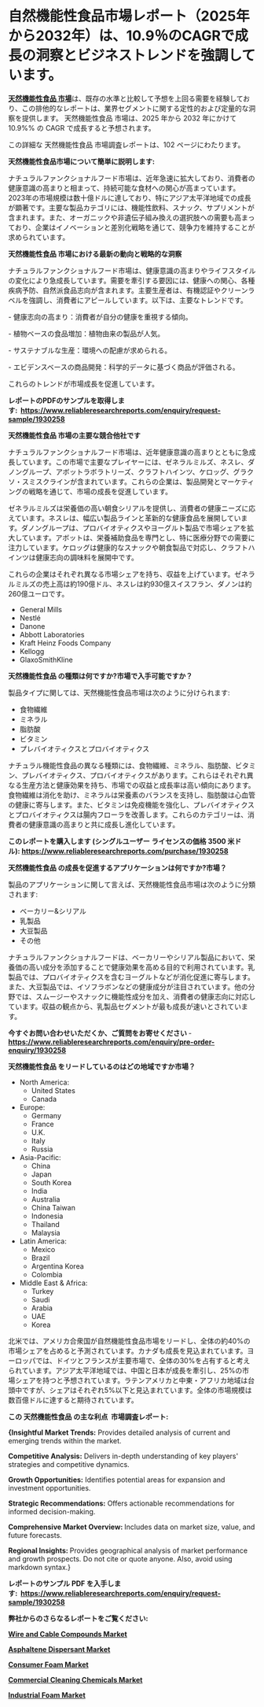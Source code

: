 <p><h1>自然機能性食品市場レポート（2025年から2032年）は、10.9％のCAGRで成長の洞察とビジネストレンドを強調しています。</h1></p><p data-sourcepos="1:1-1:157"><strong><a href="https://www.reliableresearchreports.com/natural-functional-food-r1930258?utm_campaign=107&utm_medium=36&utm_source=Github&utm_content=ia&utm_term=02042025&utm_id=natural-functional-food">天然機能性食品 市場</a></strong>は、既存の水準と比較して予想を上回る需要を経験しており、この排他的なレポートは、業界セグメントに関する定性的および定量的な洞察を提供します。 天然機能性食品 市場は、2025 年から 2032 年にかけて 10.9%% の CAGR で成長すると予想されます。</p>
<p data-sourcepos="3:1-3:50">この詳細な 天然機能性食品 市場調査レポートは、102 ページにわたります。</p>
<p><strong>天然機能性食品市場について簡単に説明します:</strong></p>
<p><p>ナチュラルファンクショナルフード市場は、近年急速に拡大しており、消費者の健康意識の高まりと相まって、持続可能な食材への関心が高まっています。2023年の市場規模は数十億ドルに達しており、特にアジア太平洋地域での成長が顕著です。主要な製品カテゴリには、機能性飲料、スナック、サプリメントが含まれます。また、オーガニックや非遺伝子組み換えの選択肢への需要も高まっており、企業はイノベーションと差別化戦略を通じて、競争力を維持することが求められています。</p></p>
<p><strong>天然機能性食品 市場における最新の動向と戦略的な洞察</strong></p>
<p><p>ナチュラルファンクショナルフード市場は、健康意識の高まりやライフスタイルの変化により急成長しています。需要を牽引する要因には、健康への関心、各種疾病予防、自然派食品志向が含まれます。主要生産者は、有機認証やクリーンラベルを強調し、消費者にアピールしています。以下は、主要なトレンドです。</p><p>- 健康志向の高まり：消費者が自分の健康を重視する傾向。</p><p>- 植物ベースの食品増加：植物由来の製品が人気。</p><p>- サステナブルな生産：環境への配慮が求められる。</p><p>- エビデンスベースの商品開発：科学的データに基づく商品が評価される。</p><p>これらのトレンドが市場成長を促進しています。</p></p>
<p><strong>レポートのPDFのサンプルを取得します</strong><strong>:&nbsp;&nbsp;<a href="https://www.reliableresearchreports.com/enquiry/request-sample/1930258?utm_campaign=107&utm_medium=36&utm_source=Github&utm_content=ia&utm_term=02042025&utm_id=natural-functional-food">https://www.reliableresearchreports.com/enquiry/request-sample/1930258</a></strong></p>
<p><strong>天然機能性食品 市場の主要な競合他社です</strong></p>
<p><p>ナチュラルファンクショナルフード市場は、近年健康意識の高まりとともに急成長しています。この市場で主要なプレイヤーには、ゼネラルミルズ、ネスレ、ダノングループ、アボットラボラトリーズ、クラフトハインツ、ケロッグ、グラクソ・スミスクラインが含まれています。これらの企業は、製品開発とマーケティングの戦略を通じて、市場の成長を促進しています。</p><p>ゼネラルミルズは栄養価の高い朝食シリアルを提供し、消費者の健康ニーズに応えています。ネスレは、幅広い製品ラインと革新的な健康食品を展開しています。ダノングループは、プロバイオティクスやヨーグルト製品で市場シェアを拡大しています。アボットは、栄養補助食品を専門とし、特に医療分野での需要に注力しています。ケロッグは健康的なスナックや朝食製品で対応し、クラフトハインツは健康志向の調味料を展開中です。</p><p>これらの企業はそれぞれ異なる市場シェアを持ち、収益を上げています。ゼネラルミルズの売上高は約190億ドル、ネスレは約930億スイスフラン、ダノンは約260億ユーロです。</p></p>
<p><ul><li>General Mills</li><li>Nestlé</li><li>Danone</li><li>Abbott Laboratories</li><li>Kraft Heinz Foods Company</li><li>Kellogg</li><li>GlaxoSmithKline</li></ul></p>
<p><strong>天然機能性食品 の種類は何ですか?市場で入手可能ですか？</strong></p>
<p>製品タイプに関しては、天然機能性食品市場は次のように分けられます:</p>
<p><ul><li>食物繊維</li><li>ミネラル</li><li>脂肪酸</li><li>ビタミン</li><li>プレバイオティクスとプロバイオティクス</li></ul></p>
<p><p>ナチュラル機能性食品の異なる種類には、食物繊維、ミネラル、脂肪酸、ビタミン、プレバイオティクス、プロバイオティクスがあります。これらはそれぞれ異なる生産方法と健康効果を持ち、市場での収益と成長率は高い傾向にあります。食物繊維は消化を助け、ミネラルは栄養素のバランスを支持し、脂肪酸は心血管の健康に寄与します。また、ビタミンは免疫機能を強化し、プレバイオティクスとプロバイオティクスは腸内フローラを改善します。これらのカテゴリーは、消費者の健康意識の高まりと共に成長し進化しています。</p></p>
<p><strong>このレポートを購入します (シングルユーザー ライセンスの価格 3500 米ドル):&nbsp;<a href="https://www.reliableresearchreports.com/purchase/1930258?utm_campaign=107&utm_medium=36&utm_source=Github&utm_content=ia&utm_term=02042025&utm_id=natural-functional-food">https://www.reliableresearchreports.com/purchase/1930258</a></strong></p>
<p><strong>天然機能性食品 の成長を促進するアプリケーションは何ですか?市場？</strong></p>
<p>製品のアプリケーションに関して言えば、天然機能性食品市場は次のように分類されます:</p>
<p><ul><li>ベーカリー&シリアル</li><li>乳製品</li><li>大豆製品</li><li>その他</li></ul></p>
<p><p>ナチュラルファンクショナルフードは、ベーカリーやシリアル製品において、栄養価の高い成分を添加することで健康効果を高める目的で利用されています。乳製品では、プロバイオティクスを含むヨーグルトなどが消化促進に寄与します。また、大豆製品では、イソフラボンなどの健康成分が注目されています。他の分野では、スムージーやスナックに機能性成分を加え、消費者の健康志向に対応しています。収益の観点から、乳製品セグメントが最も成長が速いとされています。</p></p>
<p><strong>今すぐお問い合わせいただくか、ご質問をお寄せください</strong><strong>&nbsp;</strong>-<strong><a href="https://www.reliableresearchreports.com/enquiry/pre-order-enquiry/1930258?utm_campaign=107&utm_medium=36&utm_source=Github&utm_content=ia&utm_term=02042025&utm_id=natural-functional-food">https://www.reliableresearchreports.com/enquiry/pre-order-enquiry/1930258</a></strong></p>
<p><strong>天然機能性食品 をリードしているのはどの地域ですか市場？</strong></p>
<p><ul>
    <li>
        North America:
        <ul>
            <li>United States</li>
            <li>Canada</li>
        </ul>
    </li>
    <li>
        Europe:
        <ul>
            <li>Germany</li>
            <li>France</li>
            <li>U.K.</li>
            <li>Italy</li>
            <li>Russia</li>
        </ul>
    </li>
    <li>
        Asia-Pacific:
        <ul>
            <li>China</li>
            <li>Japan</li>
            <li>South Korea</li>
            <li>India</li>
            <li>Australia</li>
            <li>China Taiwan</li>
            <li>Indonesia</li>
            <li>Thailand</li>
            <li>Malaysia</li>
        </ul>
    </li>
    <li>
        Latin America:
        <ul>
            <li>Mexico</li>
            <li>Brazil</li>
            <li>Argentina Korea</li>
            <li>Colombia</li>
        </ul>
    </li>
    <li>
        Middle East & Africa:
        <ul>
            <li>Turkey</li>
            <li>Saudi</li>
            <li>Arabia</li>
            <li>UAE</li>
            <li>Korea</li>
        </ul>
    </li>
    </ul></p>
<p><p>北米では、アメリカ合衆国が自然機能性食品市場をリードし、全体の約40%の市場シェアを占めると予測されています。カナダも成長を見込まれています。ヨーロッパでは、ドイツとフランスが主要市場で、全体の30%を占有すると考えられています。アジア太平洋地域では、中国と日本が成長を牽引し、25%の市場シェアを持つと予想されています。ラテンアメリカと中東・アフリカ地域は台頭中ですが、シェアはそれぞれ5%以下と見込まれています。全体の市場規模は数百億ドルに達すると期待されています。</p></p>
<p><strong>この 天然機能性食品 の主な利点&nbsp; 市場調査レポート:</strong></p>
<p><strong>{Insightful Market Trends:</strong> Provides detailed analysis of current and emerging trends within the market.</p>
<p><strong>Competitive Analysis:</strong> Delivers in-depth understanding of key players' strategies and competitive dynamics.</p>
<p><strong>Growth Opportunities:</strong> Identifies potential areas for expansion and investment opportunities.</p>
<p><strong>Strategic Recommendations:</strong> Offers actionable recommendations for informed decision-making.</p>
<p><strong>Comprehensive Market Overview: </strong>Includes data on market size, value, and future forecasts.</p>
<p><strong>Regional Insights: </strong>Provides geographical analysis of market performance and growth prospects. Do not cite or quote anyone. Also, avoid using markdown syntax.}</p>
<p><strong>レポートのサンプル PDF を入手します:&nbsp;</strong><strong>&nbsp;<a href="https://www.reliableresearchreports.com/enquiry/request-sample/1930258?utm_campaign=107&utm_medium=36&utm_source=Github&utm_content=ia&utm_term=02042025&utm_id=natural-functional-food">https://www.reliableresearchreports.com/enquiry/request-sample/1930258</a></strong></p>
<p></p>
<p></p>
<p></p>
<p></p>
<p><strong>弊社からのさらなるレポートをご覧ください:</strong></p>
<p><strong><p><a href="https://github.com/ghaligopezf5/Market-Research-Report-List-1/blob/main/wire-and-cable-compounds-market.md?utm_campaign=107&utm_medium=36&utm_source=Github&utm_content=ia&utm_term=02042025&utm_id=natural-functional-food">Wire and Cable Compounds Market</a></p><p><a href="https://github.com/drielvinki/Market-Research-Report-List-1/blob/main/asphaltene-dispersant-market.md?utm_campaign=107&utm_medium=36&utm_source=Github&utm_content=ia&utm_term=02042025&utm_id=natural-functional-food">Asphaltene Dispersant Market</a></p><p><a href="https://github.com/moratronak3q/Market-Research-Report-List-1/blob/main/consumer-foam-market.md?utm_campaign=107&utm_medium=36&utm_source=Github&utm_content=ia&utm_term=02042025&utm_id=natural-functional-food">Consumer Foam Market</a></p><p><a href="https://github.com/reahmmunises/Market-Research-Report-List-1/blob/main/commercial-cleaning-chemicals-market.md?utm_campaign=107&utm_medium=36&utm_source=Github&utm_content=ia&utm_term=02042025&utm_id=natural-functional-food">Commercial Cleaning Chemicals Market</a></p><p><a href="https://github.com/latzerelfigo48/Market-Research-Report-List-1/blob/main/industrial-foam-market.md?utm_campaign=107&utm_medium=36&utm_source=Github&utm_content=ia&utm_term=02042025&utm_id=natural-functional-food">Industrial Foam Market</a></p></strong></p>